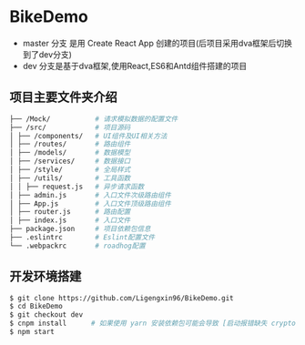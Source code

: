 # BikeDemo
- master 分支 是用 Create React App 创建的项目(后项目采用dva框架后切换到了dev分支)
- dev 分支是基于dva框架,使用React,ES6和Antd组件搭建的项目

## 项目主要文件夹介绍

```bash
├── /Mock/           # 请求模拟数据的配置文件
├── /src/            # 项目源码
│ ├── /components/   # UI组件及UI相关方法
│ ├── /routes/       # 路由组件
│ ├── /models/       # 数据模型
│ ├── /services/     # 数据接口
│ ├── /style/        # 全局样式
│ ├── /utils/        # 工具函数
│ │ ├── request.js   # 异步请求函数
│ ├── admin.js       # 入口文件次级路由组件
│ ├── App.js         # 入口文件顶级路由组件
│ ├── router.js      # 路由配置
│ ├── index.js       # 入口文件
├── package.json     # 项目依赖包信息
├── .eslintrc        # Eslint配置文件
└── .webpackrc       # roadhog配置
```

## 开发环境搭建

```bash
$ git clone https://github.com/Ligengxin96/BikeDemo.git
$ cd BikeDemo
$ git checkout dev
$ cnpm install      # 如果使用 yarn 安装依赖包可能会导致 [启动报错缺失 crypto-browserify](https://github.com/Ligengxin96/BikeDemo/issues/1)
$ npm start
```
